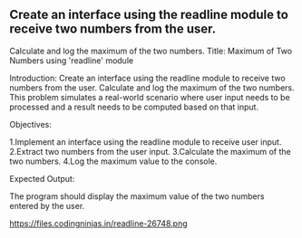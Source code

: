 ## Create an interface using the readline module to receive two numbers from the user.

Calculate and log the maximum of the two numbers.
Title: Maximum of Two Numbers using 'readline' module

Introduction:
Create an interface using the readline module to receive two numbers from the user. Calculate and log the maximum of the two numbers. This problem simulates a real-world scenario where user input needs to be processed and a result needs to be computed based on that input.

Objectives:

1.Implement an interface using the readline module to receive user input.
2.Extract two numbers from the user input.
3.Calculate the maximum of the two numbers.
4.Log the maximum value to the console.

Expected Output:

The program should display the maximum value of the two numbers entered by the user.

https://files.codingninjas.in/readline-26748.png
